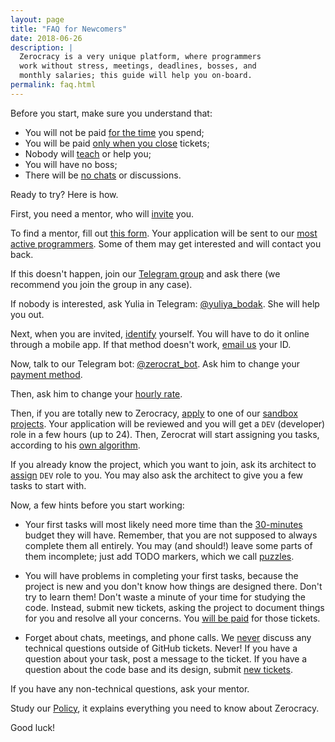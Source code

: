 ```yaml
---
layout: page
title: "FAQ for Newcomers"
date: 2018-06-26
description: |
  Zerocracy is a very unique platform, where programmers
  work without stress, meetings, deadlines, bosses, and
  monthly salaries; this guide will help you on-board.
permalink: faq.html
---
```


Before you start, make sure you understand that:

  * You will not be paid [for the time](https://www.yegor256.com/2015/07/21/hourly-pay-modern-slavery.html) you spend;
  * You will be paid [only when you close](https://www.yegor256.com/2018/01/09/micro-budgeting.html) tickets;
  * Nobody will [teach](https://www.yegor256.com/2015/02/16/it-is-not-a-school.html) or help you;
  * You will have no boss;
  * There will be [no chats](https://www.yegor256.com/2014/10/07/stop-chatting-start-coding.html) or discussions.

Ready to try? Here is how.

First, you need a mentor, who will [invite](/policy.html#1) you.

To find a mentor, fill out [this form](https://www.0crat.com/join).
Your application will be sent to our [most active programmers](https://www.0crat.com/team).
Some of them may get interested and will contact you back.

If this doesn't happen, join our [Telegram group](https://t.me/zerocracy) and ask there
(we recommend you join the group in any case).

If nobody is interested, ask Yulia in Telegram: [@yuliya_bodak](https://t.me/yuliya_bodak).
She will help you out.

Next, when you are invited, [identify](https://www.0crat.com/identify) yourself.
You will have to do it online through a mobile app.
If that method doesn't work, [email us](mailto:identity@zerocracy.com) your ID.

Now, talk to our Telegram bot: [@zerocrat_bot](https://t.me/zerocrat_bot).
Ask him to change your [payment method](/policy.html#20).

Then, ask him to change your [hourly rate](/policy.html#16).

Then, if you are totally new to Zerocracy, [apply](/policy.html#2) to one of our
[sandbox projects](https://www.0crat.com/board).
Your application will be reviewed and you will get
a `DEV` (developer) role in a few hours (up to 24). Then, Zerocrat
will start assigning you tasks, according to his [own algorithm](/policy.html#3).

If you already know the project, which you want to join, ask its architect
to [assign](/policy.html#13) `DEV` role to you. You may also ask the architect to give
you a few tasks to start with.

Now, a few hints before you start working:

  * Your first tasks will most likely need more time than the
    [30-minutes](/policy.html#4)
    budget they will have. Remember, that you are not supposed to always
    complete them all entirely. You may (and should!) leave some parts of them
    incomplete; just add TODO markers, which we call
    [puzzles](https://www.yegor256.com/2010/03/04/pdd.html).

  * You will have problems in completing your first tasks, because
    the project is new and you don't know how things are designed there.
    Don't try to learn them! Don't waste a minute of your time for studying
    the code. Instead, submit new tickets, asking the project to document
    things for you and resolve all your concerns. You
    [will be paid](/policy.html#29) for those tickets.

  * Forget about chats, meetings, and phone calls. We
    [never](https://www.yegor256.com/2014/10/07/stop-chatting-start-coding.html)
    discuss any technical questions outside of GitHub tickets. Never! If you
    have a question about your task, post a message to the ticket. If you have
    a question about the code base and its design, submit
    [new tickets](https://www.yegor256.com/2018/04/24/right-way-to-report-bugs.html).

If you have any non-technical questions, ask your mentor.

Study our [Policy](/policy.html), it explains everything you need to know about Zerocracy.

Good luck!
